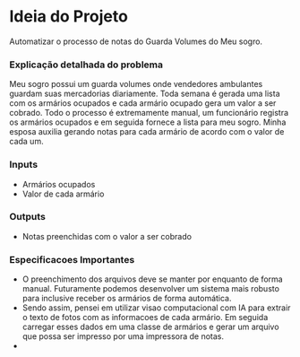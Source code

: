 # Ideia do Projeto
Automatizar o processo de notas do Guarda Volumes do Meu sogro. 

### Explicação detalhada do problema 
Meu sogro possui um guarda volumes onde vendedores ambulantes guardam suas mercadorias diariamente. Toda semana é gerada uma lista com os armários ocupados e cada armário ocupado gera um valor a ser cobrado. Todo o processo é extremamente manual, um funcionário registra os armários ocupados e em seguida fornece a lista para meu sogro. Minha esposa auxilia gerando notas para cada armário de acordo com o valor de cada um. 

### Inputs 
- Armários ocupados 
- Valor de cada armário 

### Outputs 
- Notas preenchidas com o valor a ser cobrado 

### Especificacoes Importantes 
- O preenchimento dos arquivos deve se manter por enquanto de forma manual. Futuramente podemos desenvolver um sistema mais robusto para inclusive receber os armários de forma automática.  
- Sendo assim, pensei em utilizar visao computacional com IA para extrair o texto de fotos com as informacoes de cada armário. Em seguida carregar esses dados em uma classe de armários e gerar um arquivo que possa ser impresso por uma impressora de notas. 
-  